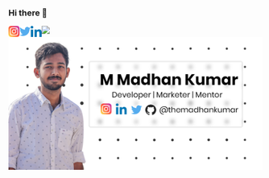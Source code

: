 ### Hi there 👋

<a href="https://instagram.com/themadhankumar">  
<img align="left" alt="Madhan Kumar | Twitter" width="22px" src="https://github.com/themadhankumar/site/blob/main/assets/img/icons/instagram.png" />
</a>

<a href="https://twitter.com/themadhankumar">
<img align="left" alt="Madhan Kumar | Twitter" width="22px" src="https://github.com/themadhankumar/site/blob/main/assets/img/icons/twitter.png" />
</a>    

<a href="https://www.linkedin.com/in/abhisheknaiidu/">
  <img align="left" alt="Abhishek's LinkedIN" width="22px" src="https://github.com/themadhankumar/site/blob/main/assets/img/icons/linkedin.png" />
</a>

![](https://visitor-badge.glitch.me/badge?page_id=themadhankumar.themadhankumar)
<br>
<img src="https://github.com/themadhankumar/site/blob/main/assets/img/titlecard.jpg">


<!--
**themadhankumar/themadhankumar** is a ✨ _special_ ✨ repository because its `README.md` (this file) appears on your GitHub profile.

Here are some ideas to get you started:

- 🔭 I’m currently working on ...
- 🌱 I’m currently learning ...
- 👯 I’m looking to collaborate on ...
- 🤔 I’m looking for help with ...
- 💬 Ask me about ...
- 📫 How to reach me: ...
- 😄 Pronouns: ...
- ⚡ Fun fact: ...
-->
